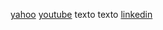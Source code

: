 [yahoo](http://yahoo.com)
[youtube](https://www.youtube.com) texto texto [linkedin](https://www.linkedin.com)
